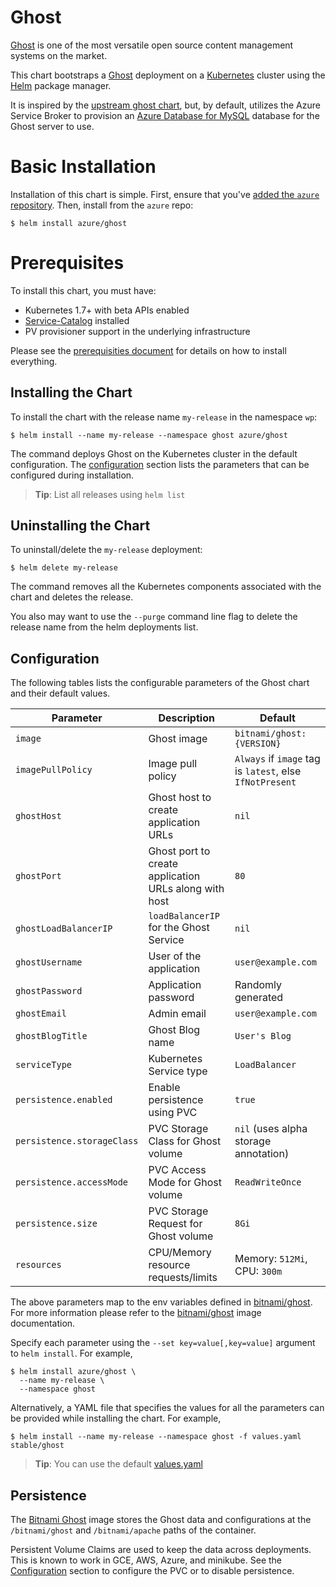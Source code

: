 # Ghost

[Ghost](https://ghost.org/) is one of the most versatile open source content management systems on the market.

This chart bootstraps a [Ghost](https://github.com/bitnami/bitnami-docker-ghost) deployment on a [Kubernetes](http://kubernetes.io) cluster using the [Helm](https://helm.sh) package manager.

It is inspired by the 
[upstream ghost chart](https://github.com/kubernetes/charts/tree/master/stable/ghost), but, by default, utilizes the Azure Service Broker to provision an [Azure Database for MySQL](https://azure.microsoft.com/en-us/services/mysql/) database for the Ghost server to use.

# Basic Installation

Installation of this chart is simple. First, ensure that you've [added the
`azure` repository](../README.md#installing-charts). Then, install from the `azure` repo:

```console
$ helm install azure/ghost
```

# Prerequisites

To install this chart, you must have:

- Kubernetes 1.7+ with beta APIs enabled
- [Service-Catalog](https://github.com/kubernetes-incubator/service-catalog) installed
- PV provisioner support in the underlying infrastructure

Please see the [prerequisities document](https://github.com/Azure/helm-charts/blob/master/docs/prerequisities/README.md) for details on how to install everything.

## Installing the Chart

To install the chart with the release name `my-release` in the namespace `wp`:

```console
$ helm install --name my-release --namespace ghost azure/ghost
```

The command deploys Ghost on the Kubernetes cluster in the default 
configuration. The [configuration](#configuration) section lists the parameters that can be configured during installation.

> **Tip**: List all releases using `helm list`

## Uninstalling the Chart

To uninstall/delete the `my-release` deployment:

```console
$ helm delete my-release
```

The command removes all the Kubernetes components associated with the chart and deletes the release.

You also may want to use the `--purge` command line flag to delete the release
name from the helm deployments list.

## Configuration

The following tables lists the configurable parameters of the Ghost chart and their default values.

| Parameter                         | Description                                           | Default                                                   |
| --------------------------------- | ----------------------------------------------------- | --------------------------------------------------------- |
| `image`                           | Ghost image                                           | `bitnami/ghost:{VERSION}`                                 |
| `imagePullPolicy`                 | Image pull policy                                     | `Always` if `image` tag is `latest`, else `IfNotPresent`  |
| `ghostHost`                       | Ghost host to create application URLs                 | `nil`                                                     |
| `ghostPort`                       | Ghost port to create application URLs along with host | `80`                                                      |
| `ghostLoadBalancerIP`             | `loadBalancerIP` for the Ghost Service                | `nil`                                                     |
| `ghostUsername`                   | User of the application                               | `user@example.com`                                        |
| `ghostPassword`                   | Application password                                  | Randomly generated                                        |
| `ghostEmail`                      | Admin email                                           | `user@example.com`                                        |
| `ghostBlogTitle`                  | Ghost Blog name                                       | `User's Blog`                                             |
| `serviceType`                     | Kubernetes Service type                               | `LoadBalancer`                                            |
| `persistence.enabled`             | Enable persistence using PVC                          | `true`                                                    |
| `persistence.storageClass`        | PVC Storage Class for Ghost volume                    | `nil` (uses alpha storage annotation)                     |
| `persistence.accessMode`          | PVC Access Mode for Ghost volume                      | `ReadWriteOnce`                                           |
| `persistence.size`                | PVC Storage Request for Ghost volume                  | `8Gi`                                                     |
| `resources`                       | CPU/Memory resource requests/limits                   | Memory: `512Mi`, CPU: `300m`                              |

The above parameters map to the env variables defined in [bitnami/ghost](http://github.com/bitnami/bitnami-docker-ghost). For more information please refer to the [bitnami/ghost](http://github.com/bitnami/bitnami-docker-ghost) image documentation.

Specify each parameter using the `--set key=value[,key=value]` argument to `helm install`. For example,

```console
$ helm install azure/ghost \
  --name my-release \
  --namespace ghost 
```

Alternatively, a YAML file that specifies the values for all the parameters can be provided while installing the chart. For example,

```console
$ helm install --name my-release --namespace ghost -f values.yaml stable/ghost
```

> **Tip**: You can use the default [values.yaml](values.yaml)

## Persistence

The [Bitnami Ghost](https://github.com/bitnami/bitnami-docker-ghost) image stores the Ghost data and configurations at the `/bitnami/ghost` and `/bitnami/apache` paths of the container.

Persistent Volume Claims are used to keep the data across deployments. This is known to work in GCE, AWS, Azure, and minikube.
See the [Configuration](#configuration) section to configure the PVC or to disable persistence.
